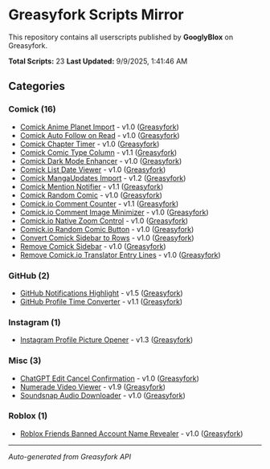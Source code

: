 # Greasyfork Scripts Mirror

This repository contains all userscripts published by **GooglyBlox** on Greasyfork.

**Total Scripts:** 23
**Last Updated:** 9/9/2025, 1:41:46 AM

## Categories


### Comick (16)

- [Comick Anime Planet Import](./scripts/Comick/comick-anime-planet-import/comick-anime-planet-import.user.js) - v1.0 ([Greasyfork](https://greasyfork.org/scripts/546538))
- [Comick Auto Follow on Read](./scripts/Comick/comick-auto-follow-on-read/comick-auto-follow-on-read.user.js) - v1.0 ([Greasyfork](https://greasyfork.org/scripts/548074))
- [Comick Chapter Timer](./scripts/Comick/comick-chapter-timer/comick-chapter-timer.user.js) - v1.0 ([Greasyfork](https://greasyfork.org/scripts/545352))
- [Comick Comic Type Column](./scripts/Comick/comick-comic-type-column/comick-comic-type-column.user.js) - v1.1 ([Greasyfork](https://greasyfork.org/scripts/540804))
- [Comick Dark Mode Enhancer](./scripts/Comick/comick-dark-mode-enhancer/comick-dark-mode-enhancer.user.js) - v1.0 ([Greasyfork](https://greasyfork.org/scripts/539869))
- [Comick List Date Viewer](./scripts/Comick/comick-list-date-viewer/comick-list-date-viewer.user.js) - v1.0 ([Greasyfork](https://greasyfork.org/scripts/541476))
- [Comick MangaUpdates Import](./scripts/Comick/comick-mangaupdates-import/comick-mangaupdates-import.user.js) - v1.2 ([Greasyfork](https://greasyfork.org/scripts/544792))
- [Comick Mention Notifier](./scripts/Comick/comick-mention-notifier/comick-mention-notifier.user.js) - v1.1 ([Greasyfork](https://greasyfork.org/scripts/545346))
- [Comick Random Comic](./scripts/Comick/comick-random-comic/comick-random-comic.user.js) - v1.0 ([Greasyfork](https://greasyfork.org/scripts/542278))
- [Comick.io Comment Counter](./scripts/Comick/comick-io-comment-counter/comick-io-comment-counter.user.js) - v1.1 ([Greasyfork](https://greasyfork.org/scripts/538153))
- [Comick.io Comment Image Minimizer](./scripts/Comick/comick-io-comment-image-minimizer/comick-io-comment-image-minimizer.user.js) - v1.0 ([Greasyfork](https://greasyfork.org/scripts/540889))
- [Comick.io Native Zoom Control](./scripts/Comick/comick-io-native-zoom-control/comick-io-native-zoom-control.user.js) - v1.0 ([Greasyfork](https://greasyfork.org/scripts/545969))
- [Comick.io Random Comic Button](./scripts/Comick/comick-io-random-comic-button/comick-io-random-comic-button.user.js) - v1.0 ([Greasyfork](https://greasyfork.org/scripts/532268))
- [Convert Comick Sidebar to Rows](./scripts/Comick/convert-comick-sidebar-to-rows/convert-comick-sidebar-to-rows.user.js) - v1.0 ([Greasyfork](https://greasyfork.org/scripts/543968))
- [Remove Comick Sidebar](./scripts/Comick/remove-comick-sidebar/remove-comick-sidebar.user.js) - v1.0 ([Greasyfork](https://greasyfork.org/scripts/534227))
- [Remove Comick.io Translator Entry Lines](./scripts/Comick/remove-comick-io-translator-entry-lines/remove-comick-io-translator-entry-lines.user.js) - v1.0 ([Greasyfork](https://greasyfork.org/scripts/547820))

### GitHub (2)

- [GitHub Notifications Highlight](./scripts/GitHub/github-notifications-highlight/github-notifications-highlight.user.js) - v1.5 ([Greasyfork](https://greasyfork.org/scripts/525727))
- [GitHub Profile Time Converter](./scripts/GitHub/github-profile-time-converter/github-profile-time-converter.user.js) - v1.1 ([Greasyfork](https://greasyfork.org/scripts/525712))

### Instagram (1)

- [Instagram Profile Picture Opener](./scripts/Instagram/instagram-profile-picture-opener/instagram-profile-picture-opener.user.js) - v1.3 ([Greasyfork](https://greasyfork.org/scripts/525719))

### Misc (3)

- [ChatGPT Edit Cancel Confirmation](./scripts/Misc/chatgpt-edit-cancel-confirmation/chatgpt-edit-cancel-confirmation.user.js) - v1.0 ([Greasyfork](https://greasyfork.org/scripts/525714))
- [Numerade Video Viewer](./scripts/Misc/numerade-video-viewer/numerade-video-viewer.user.js) - v1.9 ([Greasyfork](https://greasyfork.org/scripts/492802))
- [Soundsnap Audio Downloader](./scripts/Misc/soundsnap-audio-downloader/soundsnap-audio-downloader.user.js) - v1.0 ([Greasyfork](https://greasyfork.org/scripts/499882))

### Roblox (1)

- [Roblox Friends Banned Account Name Revealer](./scripts/Roblox/roblox-friends-banned-account-name-revealer/roblox-friends-banned-account-name-revealer.user.js) - v1.0 ([Greasyfork](https://greasyfork.org/scripts/548885))

---
*Auto-generated from Greasyfork API*
